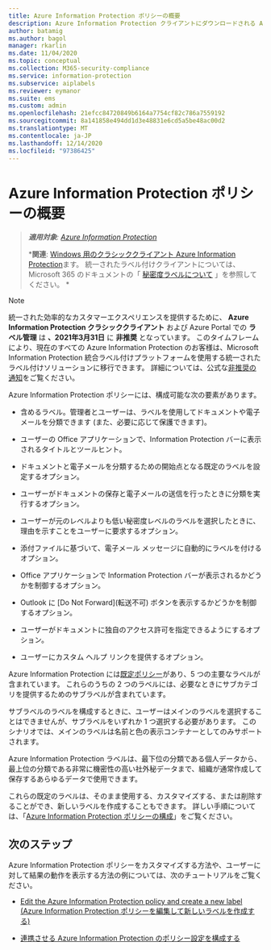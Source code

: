 ```yaml
---
title: Azure Information Protection ポリシーの概要
description: Azure Information Protection クライアントにダウンロードされる Azure Information Protection ポリシーのラベルと設定について説明します。
author: batamig
ms.author: bagol
manager: rkarlin
ms.date: 11/04/2020
ms.topic: conceptual
ms.collection: M365-security-compliance
ms.service: information-protection
ms.subservice: aiplabels
ms.reviewer: eymanor
ms.suite: ems
ms.custom: admin
ms.openlocfilehash: 21efcc84720849b6164a7754cf82c786a7559192
ms.sourcegitcommit: 8a141858e494dd1d3e48831e6cd5a5be48ac00d2
ms.translationtype: MT
ms.contentlocale: ja-JP
ms.lasthandoff: 12/14/2020
ms.locfileid: "97386425"
---
```

# <a name="overview-of-the-azure-information-protection-policies"></a>Azure Information Protection ポリシーの概要

>***適用対象**: [Azure Information Protection](https://azure.microsoft.com/pricing/details/information-protection)*
>
>***関連**: [Windows 用のクラシッククライアント Azure Information Protection](faqs.md#whats-the-difference-between-the-azure-information-protection-classic-and-unified-labeling-clients)ます。 統一されたラベル付けクライアントについては、Microsoft 365 のドキュメントの「 [秘密度ラベルについて](/microsoft-365/compliance/sensitivity-labels) 」を参照してください。 *

> [!NOTE] 
> 統一された効率的なカスタマーエクスペリエンスを提供するために、 **Azure Information Protection クラシッククライアント** および Azure Portal での **ラベル管理** は **、2021年3月31日** に **非推奨** となっています。 このタイムフレームにより、現在のすべての Azure Information Protection のお客様は、Microsoft Information Protection 統合ラベル付けプラットフォームを使用する統一されたラベル付けソリューションに移行できます。 詳細については、公式な[非推奨の通知](https://aka.ms/aipclassicsunset)をご覧ください。
>

Azure Information Protection ポリシーには、構成可能な次の要素があります。
    
- 含めるラベル。管理者とユーザーは、ラベルを使用してドキュメントや電子メールを分類できます (また、必要に応じて保護できます)。

- ユーザーの Office アプリケーションで、Information Protection バーに表示されるタイトルとツールヒント。

- ドキュメントと電子メールを分類するための開始点となる既定のラベルを設定するオプション。

- ユーザーがドキュメントの保存と電子メールの送信を行ったときに分類を実行するオプション。

- ユーザーが元のレベルよりも低い秘密度レベルのラベルを選択したときに、理由を示すことをユーザーに要求するオプション。

- 添付ファイルに基づいて、電子メール メッセージに自動的にラベルを付けるオプション。

- Office アプリケーションで Information Protection バーが表示されるかどうかを制御するオプション。

- Outlook に [Do Not Forward]\(転送不可\) ボタンを表示するかどうかを制御するオプション。

- ユーザーがドキュメントに独自のアクセス許可を指定できるようにするオプション。

- ユーザーにカスタム ヘルプ リンクを提供するオプション。

Azure Information Protection には[既定ポリシー](configure-policy-default.md)があり、5 つの主要なラベルが含まれています。 これらのうちの 2 つのラベルには、必要なときにサブカテゴリを提供するためのサブラベルが含まれています。 

サブラベルのラベルを構成するときに、ユーザーはメインのラベルを選択することはできませんが、サブラベルをいずれか 1 つ選択する必要があります。 このシナリオでは、メインのラベルは名前と色の表示コンテナーとしてのみサポートされます。

Azure Information Protection ラベルは、最下位の分類である個人データから、最上位の分類である非常に機密性の高い社外秘データまで、組織が通常作成して保存するあらゆるデータで使用できます。 

これらの既定のラベルは、そのまま使用する、カスタマイズする、または削除することができ、新しいラベルを作成することもできます。 詳しい手順については、「[Azure Information Protection ポリシーの構成](configure-policy.md)」をご覧ください。

## <a name="next-steps"></a>次のステップ

Azure Information Protection ポリシーをカスタマイズする方法や、ユーザーに対して結果の動作を表示する方法の例については、次のチュートリアルをご覧ください。

- [Edit the Azure Information Protection policy and create a new label (Azure Information Protection ポリシーを編集して新しいラベルを作成する)](infoprotect-quick-start-tutorial.md)

- [連携させる Azure Information Protection のポリシー設定を構成する](infoprotect-settings-tutorial.md)
